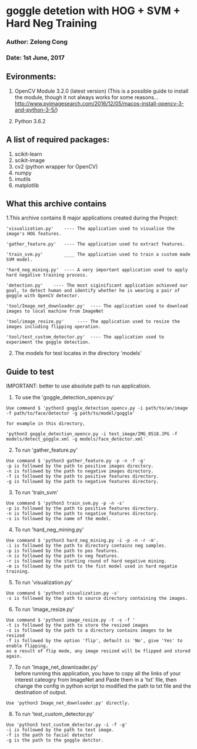 
# goggle detetion with HOG + SVM + Hard Neg Training

### Author: Zelong Cong
### Date:   1st June, 2017

## Evironments:

1. OpenCV Module 3.2.0 (latest version)
   (This is a possible guide to install the module, though it not always works for some reasons...
     http://www.pyimagesearch.com/2016/12/05/macos-install-opencv-3-and-python-3-5/)

2. Python 3.6.2

## A list of required packages:

1. scikit-learn
2. scikit-image
3. cv2 (python wrapper for OpenCV)
4. numpy
5. imutils
6. matplotlib

## What this archive contains

1.This archive contains 8 major applications created during the Project:

	'visualization.py'    ---- The application used to visualise the image's HOG features.

	'gather_feature.py'   ---- The application used to extract features.

	'train_svm.py'        ____ The application used to train a custom made SVM model.

	'hard_neg_mining.py'  ---- A very important application used to apply hard negative training process.

	'detection.py'    ---- The most siginificant application achieved our goal, to detect human and identify whether he is wearing a pair of goggle with OpenCV detector.

	'tool/Image_net_downloader.py'  ---- The application used to download images to local machine from ImageNet

	'tool/image_resize.py'     ---- The application used to resize the images including flipping operation.

	'tool/test_custom_detector.py'  ---- The application used to experiment the goggle detection.

2. The models for test locates in the directory 'models'

## Guide to test

IMPORTANT: better to use absolute path to run applicatioin.

1. To use the 'goggle_detection_opencv.py' 
```
Use command $ 'python3 goggle_detection_opencv.py -i path/to/an/image -f path/to/face/detector -g path/to/model/goggle'

for example in this directory, 

'python3 goggle_detection_opencv.py -i test_image/IMG_0518.JPG -f models/detect_goggle.xml -g models/face_detector.xml'
```
2. To run 'gather_feature.py'
```
Use command $ 'python3 gather_feature.py -p -n -f -g'
-p is followed by the path to positive images directory.
-n is followed by the path to negative images directory.
-f is followed by the path to positive features directory.
-g is followed by the path to negative features directory.
```
3. To run 'train_svm'
```
Use command $ 'python3 train_svm.py -p -n -s'
-p is followed by the path to positive features directory.
-n is followed by the path to negative features directory.
-s is followed by the name of the model.
```
4. To run 'hard_neg_mining.py'
```
Use command $ 'python3 hard_neg_mining.py -i -p -n -r -m'.
-i is followed by the path to directory contains neg samples.
-p is followed by the path to pos features.
-n is followed by the path to neg features.
-r is followed by the starting round of hard negative mining.
-m is followed by the path to the fist model used in hard negatie training.
```
5. To run 'visualization.py'
```
Use command $ 'python3 visualization.py -s'
-s is followed by the path to source directory containing the images.
```
6. To run 'image_resize.py'
```
Use command $ 'python3 image_resize.py -t -s -f '
-t is followed by the path to store the resized images
-s is followed by the path to a directory contains images to be resized
-f is followed by the option 'flip', default is 'No', give 'Yes' to enable flipping.
as a result of flip mode, any image resized will be flipped and stored again.
```
7. To run 'Image_net_downloader.py'
<br>before running this application, you have to copy all the links of your interest cateogry from ImageNet and Paste them in a 'txt' file, then change the config in python script to modified the path to txt file and the destination of output.</br>
```
Use 'python3 Image_net_downloader.py' directly.

```
8. To run 'test_custom_detector.py'
```
Use 'python3 test_custom_detector.py -i -f -g'
-i is followed by the path to test image.
-f is the path to facial detector
-g is the path to the goggle detctor.
```
